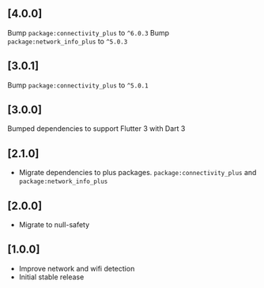 ## [4.0.0]

Bump `package:connectivity_plus` to `^6.0.3`
Bump `package:network_info_plus` to `^5.0.3`

## [3.0.1]

Bump `package:connectivity_plus` to `^5.0.1`

## [3.0.0]

Bumped dependencies to support Flutter 3 with Dart 3

## [2.1.0]

- Migrate dependencies to plus packages. `package:connectivity_plus` and `package:network_info_plus`

## [2.0.0]

- Migrate to null-safety

## [1.0.0]

- Improve network and wifi detection
- Initial stable release
